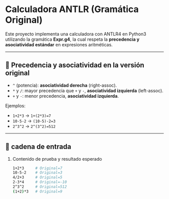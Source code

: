 # Calculadora ANTLR (Gramática Original)

Este proyecto implementa una calculadora con ANTLR4 en Python3 utilizando la gramática **Expr.g4**, la cual respeta la **precedencia y asociatividad estándar** en expresiones aritméticas.

---

## 📌 Precedencia y asociatividad en la versión original
- `^` (potencia): **asociatividad derecha** (right-assoc).
- `*` y `/`: mayor precedencia que `+` y `-`, **asociatividad izquierda** (left-assoc).
- `+` y `-`: menor precedencia, **asociatividad izquierda**.

Ejemplos:
- `1+2*3` → `1+(2*3)=7`
- `10-5-2` → `(10-5)-2=3`
- `2^3^2` → `2^(3^2)=512`

---

## 🚀 cadena de entrada
1. Contenido de prueba y resultado esperado 
   ```bash
   1+2*3     # Original=7
   10-5-2    # Original=3
   4/2+3     # Original=5
   2-3*4     # Original=-10
   2^3^2     # Original=512
   (1+2)*3   # Original=9
